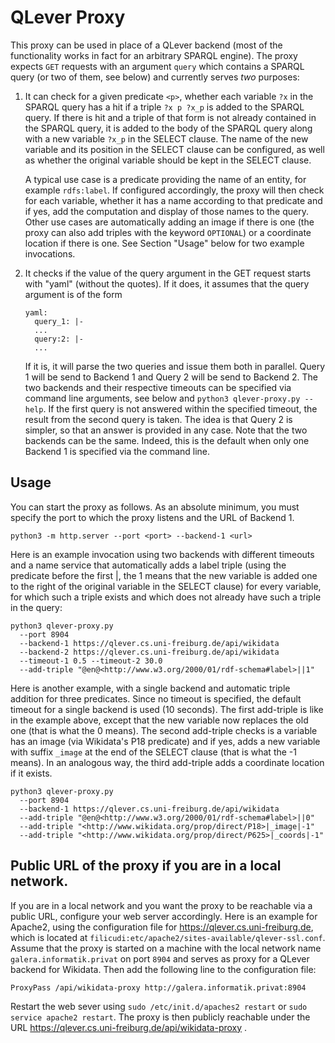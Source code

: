 # QLever Proxy

This proxy can be used in place of a QLever backend (most of the functionality
works in fact for an arbitrary SPARQL engine). The proxy expects `GET` requests
with an argument `query` which contains a SPARQL query (or two of them, see
below) and currently serves *two* purposes:

1. It can check for a given predicate `<p>`, whether each variable `?x` in the
   SPARQL query has a hit if a triple `?x p ?x_p` is added to the SPARQL query.
   If there is hit and a triple of that form is not already contained in the
   SPARQL query, it is added to the body of the SPARQL query along with a new
   variable `?x_p` in the SELECT clause. The name of the new variable and its
   position in the SELECT clause can be configured, as well as whether the
   original variable should be kept in the SELECT clause.

   A typical use case is a predicate providing the name of an entity, for
   example `rdfs:label`. If configured accordingly, the proxy will then check
   for each variable, whether it has a name according to that predicate and if
   yes, add the computation and display of those names to the query. Other use
   cases are automatically adding an image if there is one (the proxy can also
   add triples with the keyword `OPTIONAL`) or a coordinate location if there is
   one. See Section "Usage" below for two example invocations.

2. It checks if the value of the query argument in the GET request starts with
   "yaml" (without the quotes). If it does, it assumes that the query argument
   is of the form

   ```
   yaml:
     query_1: |-
     ...
     query:2: |-
     ...
   ```

   If it is, it will parse the two queries and issue them both in parallel.
   Query 1 will be send to Backend 1 and Query 2 will be send to Backend 2. The
   two backends and their respective timeouts can be specified via command line
   arguments, see below and `python3 qlever-proxy.py --help`. If the first query
   is not answered within the specified timeout, the result from the second
   query is taken. The idea is that Query 2 is simpler, so that an answer is
   provided in any case. Note that the two backends can be the same. Indeed,
   this is the default when only one Backend 1 is specified via the command
   line.

## Usage

You can start the proxy as follows. As an absolute minimum, you must specify the
port to which the proxy listens and the URL of Backend 1.

```
python3 -m http.server --port <port> --backend-1 <url>
```

Here is an example invocation using two backends with different timeouts and a
name service that automatically adds a label triple (using the predicate before
the first |, the 1 means that the new variable is added one to the right of the
original variable in the SELECT clause) for every variable, for which such a
triple exists and which does not already have such a triple in the query:

```
python3 qlever-proxy.py
  --port 8904
  --backend-1 https://qlever.cs.uni-freiburg.de/api/wikidata
  --backend-2 https://qlever.cs.uni-freiburg.de/api/wikidata
  --timeout-1 0.5 --timeout-2 30.0
  --add-triple "@en@<http://www.w3.org/2000/01/rdf-schema#label>||1"
```

Here is another example, with a single backend and automatic triple addition for
three predicates. Since no timeout is specified, the default timeout for a
single backend is used (10 seconds). The first add-triple is like in the example
above, except that the new variable now replaces the old one (that is what the 0
means). The second add-triple checks is a variable has an image (via Wikidata's
P18 predicate) and if yes, adds a new variable with suffix `_image` at the end
of the SELECT clause (that is what the -1 means). In an analogous way, the third
add-triple adds a coordinate location if it exists.

```
python3 qlever-proxy.py
  --port 8904
  --backend-1 https://qlever.cs.uni-freiburg.de/api/wikidata
  --add-triple "@en@<http://www.w3.org/2000/01/rdf-schema#label>||0"
  --add-triple "<http://www.wikidata.org/prop/direct/P18>|_image|-1"
  --add-triple "<http://www.wikidata.org/prop/direct/P625>|_coords|-1"
```

## Public URL of the proxy if you are in a local network.

If you are in a local network and you want the proxy to be reachable via a
public URL, configure your web server accordingly. Here is an example for
Apache2, using the configuration file for https://qlever.cs.uni-freiburg.de,
which is located at `filicudi:etc/apache2/sites-available/qlever-ssl.conf`. 
Assume that the proxy is started on a machine with the local network name
`galera.informatik.privat` on port `8904` and serves as proxy for a QLever
backend for Wikidata. Then add the following line to the configuration file:

```
ProxyPass /api/wikidata-proxy http://galera.informatik.privat:8904
```

Restart the web sever using `sudo /etc/init.d/apaches2 restart` or `sudo service
apache2 restart`. The proxy is then publicly reachable under the URL
https://qlever.cs.uni-freiburg.de/api/wikidata-proxy . 
